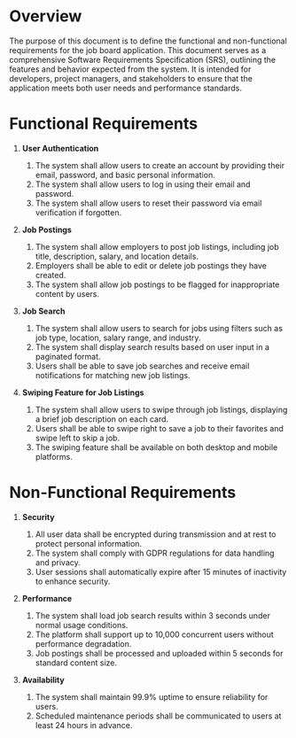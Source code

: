 # Overview
The purpose of this document is to define the functional and non-functional requirements for the job board application. This document serves as a comprehensive Software Requirements Specification (SRS), outlining the features and behavior expected from the system. It is intended for developers, project managers, and stakeholders to ensure that the application meets both user needs and performance standards.

# Functional Requirements

1. **User Authentication**
   1. The system shall allow users to create an account by providing their email, password, and basic personal information.
   2. The system shall allow users to log in using their email and password.
   3. The system shall allow users to reset their password via email verification if forgotten.

2. **Job Postings**
   1. The system shall allow employers to post job listings, including job title, description, salary, and location details.
   2. Employers shall be able to edit or delete job postings they have created.
   3. The system shall allow job postings to be flagged for inappropriate content by users.

3. **Job Search**
   1. The system shall allow users to search for jobs using filters such as job type, location, salary range, and industry.
   2. The system shall display search results based on user input in a paginated format.
   3. Users shall be able to save job searches and receive email notifications for matching new job listings.

4. **Swiping Feature for Job Listings**
   1. The system shall allow users to swipe through job listings, displaying a brief job description on each card.
   2. Users shall be able to swipe right to save a job to their favorites and swipe left to skip a job.
   3. The swiping feature shall be available on both desktop and mobile platforms.

# Non-Functional Requirements

1. **Security**
   1. All user data shall be encrypted during transmission and at rest to protect personal information.
   2. The system shall comply with GDPR regulations for data handling and privacy.
   3. User sessions shall automatically expire after 15 minutes of inactivity to enhance security.

2. **Performance**
   1. The system shall load job search results within 3 seconds under normal usage conditions.
   2. The platform shall support up to 10,000 concurrent users without performance degradation.
   3. Job postings shall be processed and uploaded within 5 seconds for standard content size.

3. **Availability**
   1. The system shall maintain 99.9% uptime to ensure reliability for users.
   2. Scheduled maintenance periods shall be communicated to users at least 24 hours in advance.
